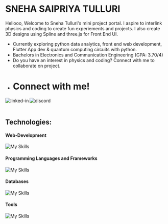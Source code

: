 # SNEHA SAIPRIYA TULLURI


Hellooo, Welcome to Sneha Tulluri's mini project portal. I aspire to interlink physics and coding to create fun experiements and projects. I also create 3D designs using Spline and three.js for Front End UI. 

- Currently exploring python data analytics, front end web development, Flutter App dev & quantum computing circuits with python.
- Bachelors in Electronics and Communication Engineering (GPA: 3.70/4)
- Do you have an interest in physics and coding? Connect with me to collaborate on project.
- <h1>Connect with me!</h1>
<a href=https://www.linkedin.com/in/sneha-tulluri-06789b1a5/><img align="left" alt="linked-in" src="https://img.shields.io/badge/linkedin-%230077B5.svg?&style=for-the-badge&logo=linkedin&logoColor=white" /></a>
<a href=https://discord.com/users/746741602852012033><img align="left" alt="discord" src="https://img.shields.io/badge/Discord-7289DA?style=for-the-badge&logo=discord&logoColor=white" /></a>  
<br>

## Technologies:

#### Web-Development
![My Skills](https://skillicons.dev/icons?i=html,css,js,bootstrap,jquery,react,nodejs,expressjs,threejs,)
#### Programming Languages and Frameworks
![My Skills](https://skillicons.dev/icons?i=c,cpp,java,python,flutter,dart,reactnative,)
#### Databases
![My Skills](https://skillicons.dev/icons?i=mysql,mongodb,firebase,db2,sas,sqlserver)
#### Tools
![My Skills](https://skillicons.dev/icons?i=vscode,androidstudio,)


